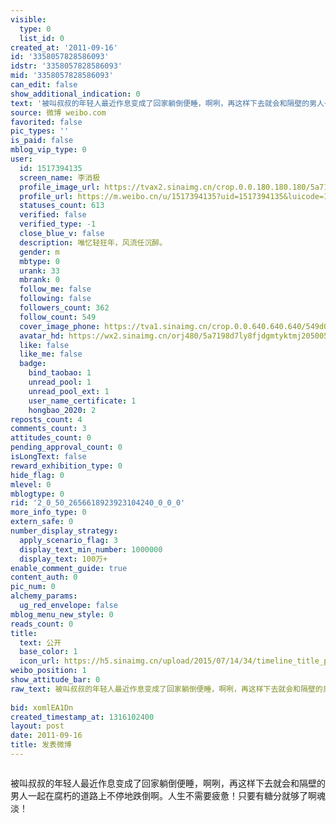 ```yaml
---
visible:
  type: 0
  list_id: 0
created_at: '2011-09-16'
id: '3358057828586093'
idstr: '3358057828586093'
mid: '3358057828586093'
can_edit: false
show_additional_indication: 0
text: '被叫叔叔的年轻人最近作息变成了回家躺倒便睡，啊咧，再这样下去就会和隔壁的男人一起在腐朽的道路上不停地跌倒啊。人生不需要疲惫！只要有糖分就够了啊魂淡！ '
source: 微博 weibo.com
favorited: false
pic_types: ''
is_paid: false
mblog_vip_type: 0
user:
  id: 1517394135
  screen_name: 李消极
  profile_image_url: https://tvax2.sinaimg.cn/crop.0.0.180.180.180/5a7198d7ly8fjdgmtyktmj20500500so.jpg?KID=imgbed,tva&Expires=1606399890&ssig=T2rtZmjYll
  profile_url: https://m.weibo.cn/u/1517394135?uid=1517394135&luicode=10000011&lfid=2304131517394135_-_WEIBO_SECOND_PROFILE_WEIBO
  statuses_count: 613
  verified: false
  verified_type: -1
  close_blue_v: false
  description: 唯忆轻狂年，风流任沉醉。
  gender: m
  mbtype: 0
  urank: 33
  mbrank: 0
  follow_me: false
  following: false
  followers_count: 362
  follow_count: 549
  cover_image_phone: https://tva1.sinaimg.cn/crop.0.0.640.640.640/549d0121tw1egm1kjly3jj20hs0hsq4f.jpg
  avatar_hd: https://wx2.sinaimg.cn/orj480/5a7198d7ly8fjdgmtyktmj20500500so.jpg
  like: false
  like_me: false
  badge:
    bind_taobao: 1
    unread_pool: 1
    unread_pool_ext: 1
    user_name_certificate: 1
    hongbao_2020: 2
reposts_count: 4
comments_count: 3
attitudes_count: 0
pending_approval_count: 0
isLongText: false
reward_exhibition_type: 0
hide_flag: 0
mlevel: 0
mblogtype: 0
rid: '2_0_50_2656618923923104240_0_0_0'
more_info_type: 0
extern_safe: 0
number_display_strategy:
  apply_scenario_flag: 3
  display_text_min_number: 1000000
  display_text: 100万+
enable_comment_guide: true
content_auth: 0
pic_num: 0
alchemy_params:
  ug_red_envelope: false
mblog_menu_new_style: 0
reads_count: 0
title:
  text: 公开
  base_color: 1
  icon_url: https://h5.sinaimg.cn/upload/2015/07/14/34/timeline_title_public_default.png
weibo_position: 1
show_attitude_bar: 0
raw_text: 被叫叔叔的年轻人最近作息变成了回家躺倒便睡，啊咧，再这样下去就会和隔壁的男人一起在腐朽的道路上不停地跌倒啊。人生不需要疲惫！只要有糖分就够了啊魂淡！
  ​​​
bid: xomlEA1Dn
created_timestamp_at: 1316102400
layout: post
date: 2011-09-16
title: 发表微博
---
```


![]()

被叫叔叔的年轻人最近作息变成了回家躺倒便睡，啊咧，再这样下去就会和隔壁的男人一起在腐朽的道路上不停地跌倒啊。人生不需要疲惫！只要有糖分就够了啊魂淡！ 


